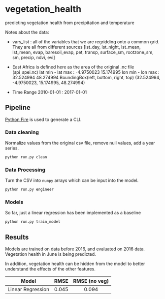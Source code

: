 # vegetation_health
predicting vegetation health from precipitation and temperature

Notes about the data:
- vars_list : all of the variables that we are regridding onto a common grid.
               They are all from different sources
    [lst_day, lst_night, lst_mean, lst_mean, evap, baresoil_evap, pet, transp,
    surface_sm, rootzone_sm, sm, precip, ndvi, evi]

- East Africa is defined here as the area of the original .nc file (spi_spei.nc)
    lat min - lat max : -4.9750023 15.174995
    lon min - lon max : 32.524994 48.274994
    BoundingBox(left, bottom, right, top)
        (32.524994, -4.9750023, 15.174995, 48.274994)

- Time Range
    2010-01-01 : 2017-01-01

## Pipeline

[Python Fire](https://github.com/google/python-fire) is used to generate a CLI.

### Data cleaning

Normalize values from the original csv file, remove null values, add a year series.

```bash
python run.py clean
```

### Data Processing

Turn the CSV into `numpy` arrays which can be input into the model.

```bash
python run.py engineer
```

### Models

So far, just a linear regression has been implemented as a baseline

```bash
python run.py train_model
```

## Results

Models are trained on data before 2016, and evaluated on 2016 data. Vegetation health in June is being predicted.

In addition, vegetation health can be hidden from the model to better understand the effects of the other features.

| Model             | RMSE | RMSE (no veg) |
|:-----------------:|:----:|:-------------:|
|Linear Regression  |0.045 |0.094          |
